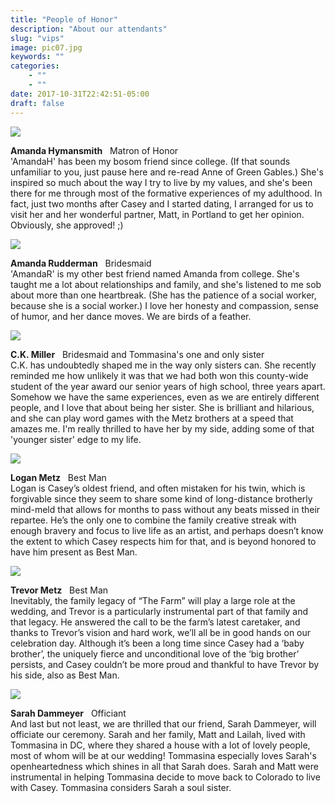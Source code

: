 ```yaml
---
title: "People of Honor"
description: "About our attendants"
slug: "vips"
image: pic07.jpg
keywords: ""
categories:
    - ""
    - ""
date: 2017-10-31T22:42:51-05:00
draft: false
---
```


<div class='people-list'>
<div class="person-wrapper">
<div class="honor-image-wrap"><img src="amandaH.jpg" class="honor-image"></div>
<p class="honor-text"><strong>Amanda Hymansmith</strong> &nbsp; Matron of Honor </br> 'AmandaH' has been my bosom friend since college. (If that sounds unfamiliar to you, just pause here and re-read Anne of Green Gables.) She's inspired so much about the way I try to live by my values, and she's been there for me through most of the formative experiences of my adulthood. In fact, just two months after Casey and I started dating, I arranged for us to visit her and her wonderful partner, Matt, in Portland to get her opinion. Obviously, she approved! ;)</p>
</div>

<div class="person-wrapper">

<div class="honor-image-wrap"><img src="AmandaR.jpeg" class="honor-image"/></div> <p class="honor-text"><strong>Amanda Rudderman</strong> &nbsp; Bridesmaid </br>'AmandaR' is my other best friend named Amanda from college. She's taught me a lot about relationships and family, and she's listened to me sob about more than one heartbreak. (She has the patience of a social worker, because she is a social worker.) I love her honesty and compassion, sense of humor, and her dance moves. We are birds of a feather.</p>

</div>

<div class="person-wrapper">

<div class="honor-image-wrap"><img src="CK.jpg" class="honor-image"></div><p class="honor-text"><strong>C.K. Miller</strong> &nbsp; Bridesmaid and Tommasina's one and only sister </br> C.K. has undoubtedly shaped me in the way only sisters can. She recently reminded me how unlikely it was that we had both won this county-wide student of the year award our senior years of high school, three years apart. Somehow we have the same experiences, even as we are entirely different people, and I love that about being her sister. She is brilliant and hilarious, and she can play word games with the Metz brothers at a speed that amazes me. I'm really thrilled to have her by my side, adding some of that 'younger sister' edge to my life.</p>

</div>

<div class="person-wrapper">
<div class="honor-image-wrap"><img src="logan.jpg" class="honor-image"></div>
<p class="honor-text"><strong>Logan Metz</strong> &nbsp; Best Man </br>Logan is Casey’s oldest friend, and often mistaken for his twin, which is forgivable since they seem to share some kind of long-distance brotherly mind-meld that allows for months to pass without any beats missed in their repartee. He’s the only one to combine the family creative streak with enough bravery and focus to live life as an artist, and perhaps doesn’t know the extent to which Casey respects him for that, and is beyond honored to have him present as Best Man.</p>
</div>

<div class="person-wrapper">
<div class="honor-image-wrap"><img src="trevor2.jpeg" class="honor-image"></div>
<p class="honor-text"><strong>Trevor Metz</strong> &nbsp; Best Man </br>Inevitably, the family legacy of “The Farm” will play a large role at the wedding, and Trevor is a particularly instrumental part of that family and that legacy. He answered the call to be the farm’s latest caretaker, and thanks to Trevor’s vision and hard work, we’ll all be in good hands on our celebration day. Although it’s been a long time since Casey had a ‘baby brother’, the uniquely fierce and unconditional love of the ‘big brother’ persists, and Casey couldn’t be more proud and thankful to have Trevor by his side, also as Best Man.</p>
</div>
</div>

<div class="person-wrapper">
<div class="honor-image-wrap"><img src="sarah.png" class="honor-image"></div>
<p class="honor-text"><strong>Sarah Dammeyer</strong> &nbsp; Officiant </br>And last but not least, we are thrilled that our friend, Sarah Dammeyer, will officiate our ceremony. Sarah and her family, Matt and Lailah, lived with Tommasina in DC, where they shared a house with a lot of lovely people, most of whom will be at our wedding! Tommasina especially loves Sarah's openheartedness which shines in all that Sarah does. Sarah and Matt were instrumental in helping Tommasina decide to move back to Colorado to live with Casey. Tommasina considers Sarah a soul sister.
</p>
</div>
</div>
